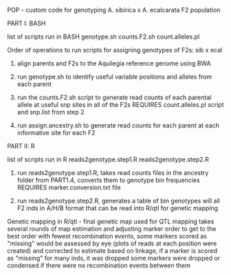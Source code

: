 POP - custom code for genotyping A. sibirica x A. ecalcarata F2 population

PART I: BASH

list of scripts run in BASH
genotype.sh
counts.F2.sh
count.alleles.pl

Order of operations to run scripts for assigning genotypes of F2s: sib x ecal

1. align parents and F2s to the Aquilegia reference genome using BWA

2. run genotype.sh to identify useful variable positions and alleles from each parent

3. run the counts.F2.sh script to generate read counts of each parental allele at useful 
   snp sites in all of the F2s
   REQUIRES count.alleles.pl script and snp.list from step 2

4. run assign.ancestry.sh to generate read counts for each parent at each informative site 
   for each F2

PART II: R

list of scripts run in R
reads2genotype.step1.R
reads2genotype.step2.R

1. run reads2genotype.step1.R, 
   takes read counts files in the ancestry folder from PART1.4, converts them to genotype 
   bin frequencies
   REQUIRES marker.conversion.txt file

2. run reads2genotype.step2.R,
   generates a table of bin genotypes will all F2 inds in A/H/B format that can be read 
   into R/qtl for genetic mapping
   
Genetic mapping in R/qtl - 
   final genetic map used for QTL mapping takes several rounds of map estimation and 
   adjusting marker order to get to the best order with fewest recombination events, some
   markers scored as "missing" would be assessed by eye (plots of reads at each position 
   were created) and corrected to estimate based on linkage, if a marker is scored as 
   "missing" for many inds, it was dropped
   some markers were dropped or condensed if there were no recombination events between them
